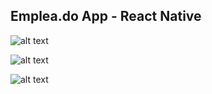 ## Emplea.do App - React Native

![alt text](https://i.ibb.co/GcsW25j/Screen-Shot-2019-10-10-at-6-36-32-PM.png)

![alt text](https://i.ibb.co/wrR2C2j/Screen-Shot-2019-10-10-at-6-36-37-PM.png)

![alt text](https://i.ibb.co/LSH9PdP/Screen-Shot-2019-10-10-at-6-36-47-PM.png)
